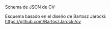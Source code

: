 Schema de JSON de CV:

Esquema basado en el diseño de Bartosz Jarocki:
https://github.com/BartoszJarocki/cv 